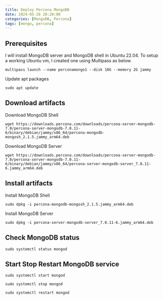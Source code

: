 ```yaml
---
title: Deploy Percona MongoDB
date: 2024-05-26 20:20:00
categories: [MongoDB, Percona]
tags: [mongo, percona]
---
```


## Prerequisites

I will install MongoDB server and MongoDB shell in Ubuntu 22.04. To setup a working Ubuntu vm, I created one using Multipass as below.

```console
multipass launch --name perconamongo1 --disk 10G --memory 2G jammy
```

Update apt packages

```console
sudo apt update
```

## Download artifacts

Download MongoDB Shell

```console
wget https://downloads.percona.com/downloads/percona-server-mongodb-7.0/percona-server-mongodb-7.0.11-6/binary/debian/jammy/x86_64/percona-mongodb-mongosh_2.1.5.jammy_arm64.deb
```

Download MongoDB Server

```console
wget https://downloads.percona.com/downloads/percona-server-mongodb-7.0/percona-server-mongodb-7.0.11-6/binary/debian/jammy/x86_64/percona-server-mongodb-server_7.0.11-6.jammy_arm64.deb
```

## Install artifacts

Install MongoDB Shell

```console
sudo dpkg -i percona-mongodb-mongosh_2.1.5.jammy_arm64.deb
```

Install MongoDB Server

```console
sudo dpkg -i percona-server-mongodb-server_7.0.11-6.jammy_arm64.deb
```

## Check MongoDB status

```console
sudo systemctl status mongod
```

## Start Stop Restart MongoDB service

```console
sudo systemctl start mongod
```

```console
sudo systemctl stop mongod
```

```console
sudo systemctl restart mongod
```
